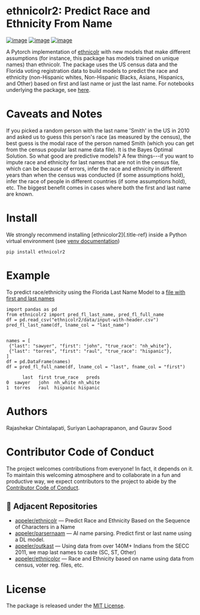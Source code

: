 # ethnicolr2: Predict Race and Ethnicity From Name

[![image](https://github.com/appeler/ethnicolr2/workflows/test/badge.svg)](https://github.com/appeler/ethnicolr2/actions?query=workflow%3Atest)
[![image](https://img.shields.io/pypi/v/ethnicolr2.svg)](https://pypi.python.org/pypi/ethnicolr2)
[![image](https://static.pepy.tech/badge/ethnicolr2)](https://pepy.tech/project/ethnicolr2)

A Pytorch implementation of
[ethnicolr](https://github.com/appeler/ethnicolr) with new models that
make different assumptions (for instance, this package has models
trained on unique names) than ethnicolr. The package uses the US census
data and the Florida voting registration data to build models to predict
the race and ethnicity (non-Hispanic whites, Non-Hispanic Blacks,
Asians, Hispanics, and Other) based on first and last name or just the
last name. For notebooks underlying the package, see
[here](https://github.com/appeler/ethnicolr_v2).

# Caveats and Notes

If you picked a random person with the last name \'Smith\' in the US in
2010 and asked us to guess this person\'s race (as measured by the
census), the best guess is the modal race of the person named Smith
(which you can get from the census popular last name data file). It is
the Bayes Optimal Solution. So what good are predictive models? A few
things\-\--if you want to impute race and ethnicity for last names that
are not in the census file, which can be because of errors, infer the
race and ethnicity in different years than when the census was conducted
(if some assumptions hold), infer the race of people in different
countries (if some assumptions hold), etc. The biggest benefit comes in
cases where both the first and last name are known.

# Install

We strongly recommend installing [ethnicolor2]{.title-ref} inside a
Python virtual environment (see [venv
documentation](https://docs.python.org/3/library/venv.html#creating-virtual-environments))

    pip install ethnicolr2

# Example

To predict race/ethnicity using the Florida Last Name Model to a [file
with first and last names](ethnicolr2/data/input-with-header.csv)

    import pandas as pd
    from ethnicolr2 import pred_fl_last_name, pred_fl_full_name 
    df = pd.read_csv("ethnicolr2/data/input-with-header.csv")
    pred_fl_last_name(df, lname_col = "last_name")


    names = [
     {"last": "sawyer", "first": "john", "true_race": "nh_white"},
     {"last": "torres", "first": "raul", "true_race": "hispanic"},
    ]
    df = pd.DataFrame(names)
    df = pred_fl_full_name(df, lname_col = "last", fname_col = "first")

          last  first true_race   preds
    0  sawyer   john  nh_white nh_white
    1  torres   raul  hispanic hispanic

# Authors

Rajashekar Chintalapati, Suriyan Laohaprapanon, and Gaurav Sood

# Contributor Code of Conduct

The project welcomes contributions from everyone! In fact, it depends on
it. To maintain this welcoming atmosphere and to collaborate in a fun
and productive way, we expect contributors to the project to abide by
the [Contributor Code of
Conduct](http://contributor-covenant.org/version/1/0/0/).


## 🔗 Adjacent Repositories

- [appeler/ethnicolr](https://github.com/appeler/ethnicolr) — Predict Race and Ethnicity Based on the Sequence of Characters in a Name
- [appeler/parsernaam](https://github.com/appeler/parsernaam) — AI name parsing. Predict first or last name using a DL model.
- [appeler/outkast](https://github.com/appeler/outkast) — Using data from over 140M+ Indians from the SECC 2011, we map last names to caste (SC, ST, Other)
- [appeler/ethnicolor](https://github.com/appeler/ethnicolor) — Race and Ethnicity based on name using data from census, voter reg. files, etc.

# License

The package is released under the [MIT
License](https://opensource.org/licenses/MIT).
